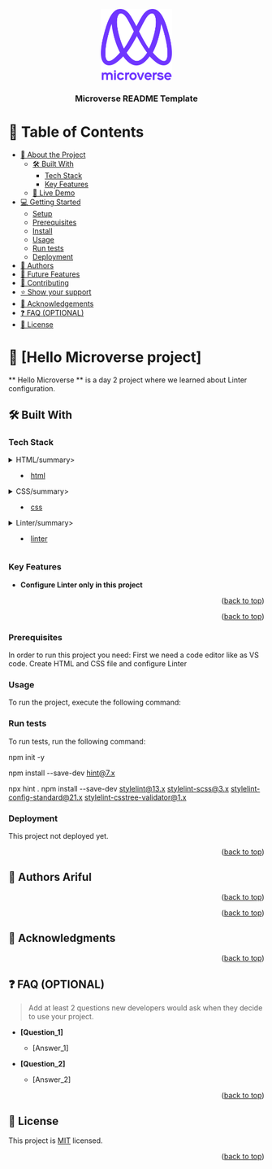 <a name="readme-top"></a>



<div align="center">
  
  <img src="murple_logo.png" alt="logo" width="140"  height="auto" />
  <br/>

  <h3><b>Microverse README Template</b></h3>

</div>



# 📗 Table of Contents

- [📖 About the Project](#about-project)
  - [🛠 Built With](#built-with)
    - [Tech Stack](#tech-stack)
    - [Key Features](#key-features)
  - [🚀 Live Demo](#live-demo)
- [💻 Getting Started](#getting-started)
  - [Setup](#setup)
  - [Prerequisites](#prerequisites)
  - [Install](#install)
  - [Usage](#usage)
  - [Run tests](#run-tests)
  - [Deployment](#deployment)
- [👥 Authors](#authors)
- [🔭 Future Features](#future-features)
- [🤝 Contributing](#contributing)
- [⭐️ Show your support](#support)
- [🙏 Acknowledgements](#acknowledgements)
- [❓ FAQ (OPTIONAL)](#faq)
- [📝 License](#license)



# 📖 [Hello Microverse project] <a name="about-project"></a>



** Hello Microverse ** is a day 2 project where we learned about Linter configuration.

## 🛠 Built With <a name="built-with"></a>

### Tech Stack <a name="tech-stack"></a>



<details>
  <summary>HTML/summary>
  <ul>
    <li><a href="#">html</a></li>
  </ul>
</details>

<details>
  <summary>CSS/summary>
  <ul>
    <li><a href="#">css</a></li>
  </ul>
</details>

<details>
<summary>Linter/summary>
  <ul>
    <li><a href="#">linter</a></li>
  </ul>
</details>

### Key Features <a name="key-features"></a>

- **Configure Linter only in this project**

<p align="right">(<a href="#readme-top">back to top</a>)</p>

<p align="right">(<a href="#readme-top">back to top</a>)</p>

### Prerequisites

In order to run this project you need:
  First we need a code editor like as VS code.
  Create HTML and CSS file and configure Linter

### Usage

To run the project, execute the following command:


### Run tests

To run tests, run the following command:
 
  npm init -y
  
  npm install --save-dev hint@7.x
  
  npx hint .
  npm install --save-dev stylelint@13.x stylelint-scss@3.x stylelint-config-standard@21.x stylelint-csstree-validator@1.x
  
### Deployment

This project not deployed yet.


<p align="right">(<a href="#readme-top">back to top</a>)</p>


## 👥 Authors <a name="authors">Ariful</a>


<p align="right">(<a href="#readme-top">back to top</a>)</p>


<p align="right">(<a href="#readme-top">back to top</a>)</p>


## 🙏 Acknowledgments <a name="acknowledgements"></a>


<p align="right">(<a href="#readme-top">back to top</a>)</p>


## ❓ FAQ (OPTIONAL) <a name="faq"></a>

> Add at least 2 questions new developers would ask when they decide to use your project.

- **[Question_1]**

  - [Answer_1]

- **[Question_2]**

  - [Answer_2]

<p align="right">(<a href="#readme-top">back to top</a>)</p>


## 📝 License <a name="license"></a>

 This project is [MIT](./LICENSE) licensed.

<p align="right">(<a href="#readme-top">back to top</a>)</p>
